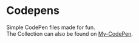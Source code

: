 # Codepens
Simple CodePen files made for fun.\
The Collection can also be found on [My-CodePen](https://codepen.io/ladis-washerum619/collections/).
